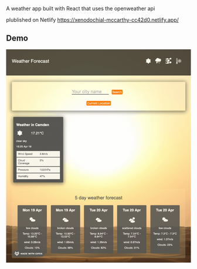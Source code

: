 A weather app built with React that uses the openweather api

plublished on Netlify
https://xenodochial-mccarthy-cc42d0.netlify.app/

## Demo

<img src="public/demo.gif" width="600" />
